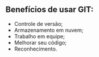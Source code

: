 ## Benefícios de usar GIT:

- Controle de versão;
- Armazenamento em nuvem;
- Trabalho em equipe;
- Melhorar seu código;
- Reconhecimento.



